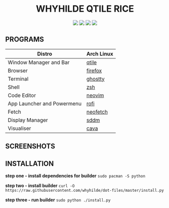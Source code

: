 <h1 align="center"> WHYHILDE QTILE RICE </h1>

<p align="center">
  <img src="https://img.shields.io/github/last-commit/whyhilde/dot-files?&style=for-the-badge&color=89b4fa&logo=git&logoColor=cdd6f4&labelColor=1e1e2e">
  <img src="https://img.shields.io/github/issues/whyhilde/dot-files?style=for-the-badge&color=89b4fa&logoColor=cdd6f4&labelColor=1e1e2e">
  <img src="https://img.shields.io/github/stars/whyhilde/dot-files?style=for-the-badge&color=89b4fa&logoColor=cdd6f4&labelColor=1e1e2e">
  <img src="https://img.shields.io/github/repo-size/whyhilde/dot-files?style=for-the-badge&color=89b4fa&logoColor=cdd6f4&labelColor=1e1e2e">
</p>


## PROGRAMS

| Distro                     | Arch Linux                                           |
| -------------------------- | ---------------------------------------------------- |
| Window Manager and Bar     | [qtile](https://qtile.org/)                          |
| Browser                    | [firefox](https://github.com/topics/firefox-browser) |
| Terminal                   | [ghostty](https://ghostty.org/)                      |
| Shell                      | [zsh](https://www.zsh.org/)                          |
| Code Editor                | [neovim](https://github.com/neovim/neovim)           |
| App Launcher and Powermenu | [rofi](https://github.com/davatorium/rofi)           |
| Fetch                      | [neofetch](https://github.com/dylanaraps/neofetch)   |
| Display Manager            | [sddm](https://github.com/sddm/sddm)                 |
| Visualiser                 | [cava](https://github.com/karlstav/cava)             |


## SCREENSHOTS



## INSTALLATION

**step one - install dependencies for builder**
`sudo pacman -S python`

**step two - install builder**
`curl -O https://raw.githubusercontent.com/whyhilde/dot-files/master/install.py`

**step three - run builder**
`sudo python ./install.py`
